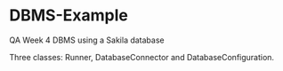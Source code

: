 # DBMS-Example
QA Week 4 DBMS using a Sakila database

Three classes: Runner, DatabaseConnector and DatabaseConfiguration.
